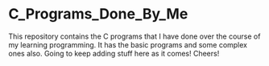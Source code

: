 # C_Programs_Done_By_Me
This repository contains the C programs that I have done over the course of my learning programming.
It has the basic programs and some complex ones also. Going to keep adding stuff here as it comes!
Cheers!
